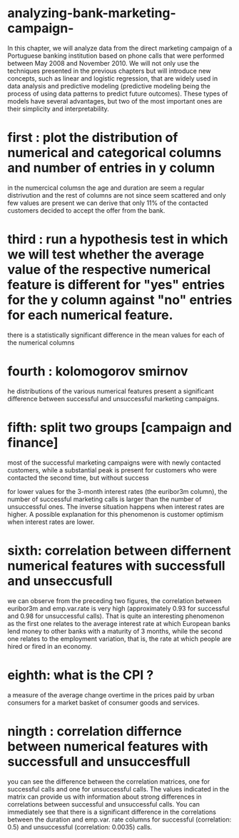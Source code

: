 # analyzing-bank-marketing-campaign-
In this chapter, we will analyze data from the direct marketing campaign of a
Portuguese banking institution based on phone calls that were performed between
May 2008 and November 2010. We will not only use the techniques presented in
the previous chapters but will introduce new concepts, such as linear and logistic
regression, that are widely used in data analysis and predictive modeling (predictive
modeling being the process of using data patterns to predict future outcomes). These
types of models have several advantages, but two of the most important ones are
their simplicity and interpretability.

# first : plot the distribution of numerical and categorical columns and number of entries in y column 
in the numercical columsn the age and duration are seem a regular distrivution and the rest of columns are not since seem scattered and only few values are present 
we can derive that only 11% of the contacted customers
decided to accept the offer from the bank.

# third : run a hypothesis test in which we will test whether the average value of the respective numerical feature is different for "yes" entries for the y column against "no" entries for each numerical feature.
there is a statistically significant difference in
the mean values for each of the numerical columns

# fourth : kolomogorov smirnov
he distributions of the various numerical features present a significant difference between successful and
unsuccessful marketing campaigns.
# fifth: split two groups [campaign and finance]
most of the successful marketing campaigns were with newly contacted customers,
while a substantial peak is present for customers who were contacted the second
time, but without success

for lower values for the 3-month interest rates (the euribor3m
column), the number of successful marketing calls is larger than the number of
unsuccessful ones. The inverse situation happens when interest rates are higher. A
possible explanation for this phenomenon is customer optimism when interest rates
are lower.

# sixth: correlation between differnent numerical features with successfull and unseccusfull

we can observe from the preceding two figures, the correlation between
euribor3m and emp.var.rate is very high (approximately 0.93 for successful and
0.98 for unsuccessful calls). That is quite an interesting phenomenon as the first one
relates to the average interest rate at which European banks lend money to other
banks with a maturity of 3 months, while the second one relates to the employment
variation, that is, the rate at which people are hired or fired in an economy.

# eighth: what is the CPI ?
a measure of the average change overtime in the prices paid by urban consumers for a market basket of consumer goods and services.

# ningth : correlation differnce between numerical features with successfull and unsuccesffull

you can see the difference between the correlation matrices,
one for successful calls and one for unsuccessful calls. The values indicated in the
matrix can provide us with information about strong differences in correlations
between successful and unsuccessful calls. You can immediately see that there is a
significant difference in the correlations between the duration and emp.var.
rate columns for successful (correlation: 0.5) and unsuccessful (correlation:
0.0035) calls.
